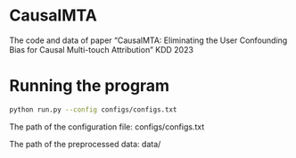 # CausalMTA
The code and data of paper “CausalMTA: Eliminating the User Confounding Bias for Causal Multi-touch Attribution” KDD 2023
# Running the program
```sh
python run.py --config configs/configs.txt
```
The path of the configuration file: configs/configs.txt

The path of the preprocessed data:  data/ 

